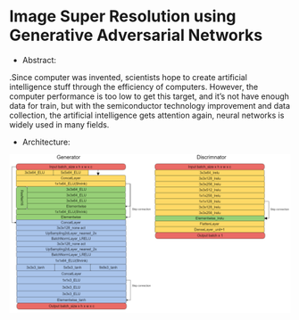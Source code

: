 # Image Super Resolution using Generative Adversarial Networks

* Abstract:

\.Since computer was invented, scientists hope to create artificial intelligence stuff through the efficiency of computers. However, the computer performance is too low to get this target, and it’s not have enough data for train, but with the semiconductor technology improvement and data collection, the artificial intelligence gets attention again, neural networks is widely used in many fields.

* Architecture:

![Alt text](/img/ESRGAN2m.png)


